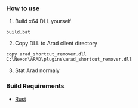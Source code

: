 ### How to use
1. Build x64 DLL yourself
```
build.bat
```

2. Copy DLL to Arad client directory
```
copy arad_shortcut_remover.dll C:\Nexon\ARAD\plugins\arad_shortcut_remover.dll
```

3. Stat Arad normaly

### Build Requirements
- [Rust](https://www.rust-lang.org/)
